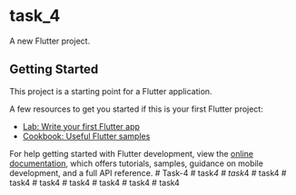 # task_4

A new Flutter project.

## Getting Started

This project is a starting point for a Flutter application.

A few resources to get you started if this is your first Flutter project:

- [Lab: Write your first Flutter app](https://docs.flutter.dev/get-started/codelab)
- [Cookbook: Useful Flutter samples](https://docs.flutter.dev/cookbook)

For help getting started with Flutter development, view the
[online documentation](https://docs.flutter.dev/), which offers tutorials,
samples, guidance on mobile development, and a full API reference.
#   T a s k - 4  
 #   t a s k _ 4  
 #   t a s k _ 4  
 #   t a s k 4  
 #   t a s k 4  
 #   t a s k 4  
 #   t a s k 4  
 #   t a s k 4  
 #   t a s k 4  
 #   t a s k 4  
 